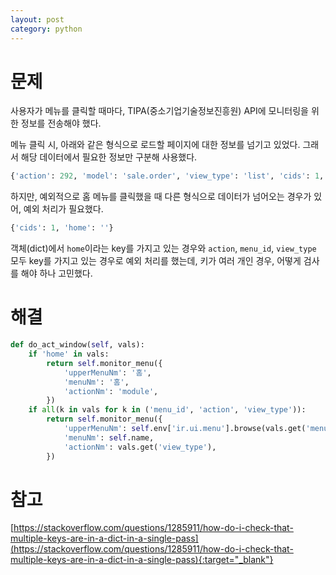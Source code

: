 ```yaml
---
layout: post
category: python
---
```


# 문제

사용자가 메뉴를 클릭할 때마다, TIPA(중소기업기술정보진흥원) API에 모니터링을 위한 정보를 전송해야 했다.

메뉴 클릭 시, 아래와 같은 형식으로 로드할 페이지에 대한 정보를 넘기고 있었다. 그래서 해당 데이터에서 필요한 정보만 구분해 사용했다.

```python
{'action': 292, 'model': 'sale.order', 'view_type': 'list', 'cids': 1, 'menu_id': 176}
```

하지만, 예외적으로 홈 메뉴를 클릭했을 때 다른 형식으로 데이터가 넘어오는 경우가 있어, 예외 처리가 필요했다.

```python
{'cids': 1, 'home': ''}
```

객체(dict)에서 `home`이라는 key를 가지고 있는 경우와 `action`, `menu_id`, `view_type` 모두 key를 가지고 있는 경우로 예외 처리를 했는데,
키가 여러 개인 경우, 어떻게 검사를 해야 하나 고민했다.

# 해결

```python
def do_act_window(self, vals):
    if 'home' in vals:
        return self.monitor_menu({
            'upperMenuNm': '홈',
            'menuNm': '홈',
            'actionNm': 'module',
        })
    if all(k in vals for k in ('menu_id', 'action', 'view_type')):
        return self.monitor_menu({
            'upperMenuNm': self.env['ir.ui.menu'].browse(vals.get('menu_id')).name,
            'menuNm': self.name,
            'actionNm': vals.get('view_type'),
        })
```

# 참고

[https://stackoverflow.com/questions/1285911/how-do-i-check-that-multiple-keys-are-in-a-dict-in-a-single-pass](https://stackoverflow.com/questions/1285911/how-do-i-check-that-multiple-keys-are-in-a-dict-in-a-single-pass){:target="_blank"}